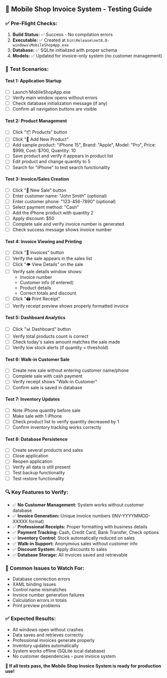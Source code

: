 ## 🧪 Mobile Shop Invoice System - Testing Guide

### **✅ Pre-Flight Checks:**
1. **Build Status:** ✅ Success - No compilation errors
2. **Executable:** ✅ Created at `bin\Release\net8.0-windows\MobileShopApp.exe`
3. **Database:** ✅ SQLite initialized with proper schema
4. **Models:** ✅ Updated for invoice-only system (no customer management)

### **🎯 Test Scenarios:**

#### **Test 1: Application Startup**
- [ ] Launch MobileShopApp.exe
- [ ] Verify main window opens without errors
- [ ] Check database initialization message (if any)
- [ ] Confirm all navigation buttons are visible

#### **Test 2: Product Management**
- [ ] Click "📦 Products" button
- [ ] Click "📝 Add New Product"
- [ ] Add sample product: "iPhone 15", Brand: "Apple", Model: "Pro", Price: $999, Cost: $700, Quantity: 10
- [ ] Save product and verify it appears in product list
- [ ] Edit product and change quantity to 5
- [ ] Search for "iPhone" to test search functionality

#### **Test 3: Invoice/Sales Creation**
- [ ] Click "🛒 New Sale" button
- [ ] Enter customer name: "John Smith" (optional)
- [ ] Enter customer phone: "123-456-7890" (optional)
- [ ] Select payment method: "Cash"
- [ ] Add the iPhone product with quantity 2
- [ ] Apply discount: $50
- [ ] Complete sale and verify invoice number is generated
- [ ] Check success message shows invoice number

#### **Test 4: Invoice Viewing and Printing**
- [ ] Click "🧾 Invoices" button
- [ ] Verify the sale appears in the sales list
- [ ] Click "👁️ View Details" on the sale
- [ ] Verify sale details window shows:
  - Invoice number
  - Customer info (if entered)
  - Product details
  - Correct totals and discount
- [ ] Click "🖨️ Print Receipt"
- [ ] Verify receipt preview shows properly formatted invoice

#### **Test 5: Dashboard Analytics**
- [ ] Click "📊 Dashboard" button
- [ ] Verify total products count is correct
- [ ] Check today's sales amount matches the sale made
- [ ] Verify low stock alerts (if quantity < threshold)

#### **Test 6: Walk-in Customer Sale**
- [ ] Create new sale without entering customer name/phone
- [ ] Complete sale with cash payment
- [ ] Verify receipt shows "Walk-in Customer"
- [ ] Confirm sale is saved in database

#### **Test 7: Inventory Updates**
- [ ] Note iPhone quantity before sale
- [ ] Make sale with 1 iPhone
- [ ] Check product list to verify quantity decreased by 1
- [ ] Confirm inventory tracking works correctly

#### **Test 8: Database Persistence**
- [ ] Create several products and sales
- [ ] Close application
- [ ] Reopen application
- [ ] Verify all data is still present
- [ ] Test backup functionality
- [ ] Test restore functionality

### **🔍 Key Features to Verify:**
- ✅ **No Customer Management:** System works without customer database
- ✅ **Invoice Generation:** Unique invoice numbers (INV-YYYYMMDD-XXXXX format)
- ✅ **Professional Receipts:** Proper formatting with business details
- ✅ **Payment Tracking:** Cash, Credit Card, Bank Transfer, Check options
- ✅ **Inventory Control:** Stock automatically reduced on sales
- ✅ **Walk-in Support:** Anonymous sales without customer info
- ✅ **Discount System:** Apply discounts to sales
- ✅ **Database Storage:** All invoices saved and retrievable

### **🐛 Common Issues to Watch For:**
- Database connection errors
- XAML binding issues
- Control name mismatches
- Invoice number generation failures
- Calculation errors in totals
- Print preview problems

### **✅ Expected Results:**
- All windows open without crashes
- Data saves and retrieves correctly
- Professional invoices generate properly
- Inventory updates automatically
- System works offline (SQLite local database)
- No customer dependencies - pure invoice system

**🎉 If all tests pass, the Mobile Shop Invoice System is ready for production use!**
